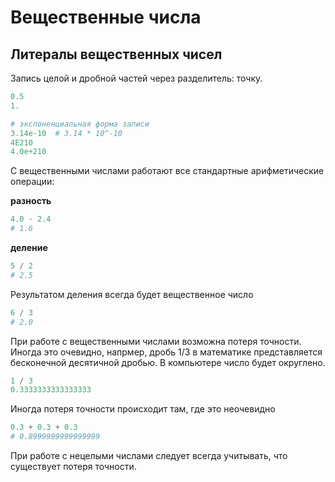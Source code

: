 # Вещественные числа
## Литералы вещественных чисел
Запись целой и дробной частей через разделитель: точку.

```python
0.5
1.

# экспоненциальная форма записи
3.14e-10  # 3.14 * 10^-10
4E210
4.0e+210
```

С вещественными числами работают все стандартные арифметические операции:

**разность**

```python
4.0 - 2.4
# 1.6
```

**деление**

```python
5 / 2
# 2.5
```

Результатом деления всегда будет вещественное число

```python
6 / 3
# 2.0
```

При работе с вещественными числами возможна потеря точности. Иногда это очевидно, напрмер, дробь 1/3 в математике представляется бесконечной десятичной дробью. В компьютере число будет округлено.

```python
1 / 3
0.3333333333333333
```

Иногда потеря точности происходит там, где это неочевидно

```python
0.3 + 0.3 + 0.3
# 0.8999999999999999
```

При работе с нецелыми числами следует всегда учитывать, что существует потеря точности.
